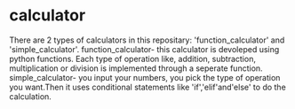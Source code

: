 # calculator
There are 2 types of calculators in this repositary:
'function_calculator' and 'simple_calculator'.
function_calculator- this calculator is devoleped using python functions. Each type of operation like, addition, subtraction, multiplication or division is implemented
through a seperate function.
simple_calculator- you input your numbers, you pick the type of operation you want.Then it uses conditional statements like 'if','elif'and'else' to do the calculation.

